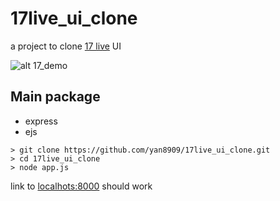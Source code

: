 # 17live_ui_clone
a project to clone [17 live](https://17.live/) UI

![alt 17_demo](./17demo.gif)

## Main package
- express
- ejs

```
> git clone https://github.com/yan8909/17live_ui_clone.git
> cd 17live_ui_clone
> node app.js
```
link to [localhots:8000](http://localhots:8000) should work

